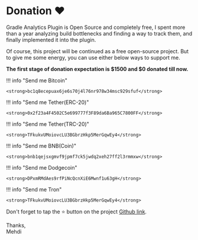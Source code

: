 <!--
 MIT License
 Copyright (c) 2024 Mehdi Janbarari (@janbarari)

 Permission is hereby granted, free of charge, to any person obtaining a copy
 of this software and associated documentation files (the "Software"), to deal
 in the Software without restriction, including without limitation the rights
 to use, copy, modify, merge, publish, distribute, sublicense, and/or sell
 copies of the Software, and to permit persons to whom the Software is
 furnished to do so, subject to the following conditions:

 The above copyright notice and this permission notice shall be included in all
 copies or substantial portions of the Software.

 THE SOFTWARE IS PROVIDED "AS IS", WITHOUT WARRANTY OF ANY KIND, EXPRESS OR
 IMPLIED, INCLUDING BUT NOT LIMITED TO THE WARRANTIES OF MERCHANTABILITY,
 FITNESS FOR A PARTICULAR PURPOSE AND NONINFRINGEMENT. IN NO EVENT SHALL THE
 AUTHORS OR COPYRIGHT HOLDERS BE LIABLE FOR ANY CLAIM, DAMAGES OR OTHER
 LIABILITY, WHETHER IN AN ACTION OF CONTRACT, TORT OR OTHERWISE, ARISING FROM,
 OUT OF OR IN CONNECTION WITH THE SOFTWARE OR THE USE OR OTHER DEALINGS IN THE
 SOFTWARE.
-->

# Donation ❤️
Gradle Analytics Plugin is Open Source and completely free, I spent more than a year analyzing build bottlenecks and finding a way to track them, and finally implemented it into the plugin.

Of course, this project will be continued as a free open-source project. But to give me some energy, you can use either below ways to support me.

<b>The first stage of donation expectation is $1500 and $0 donated till now.</b>

!!! info "Send me Bitcoin"

    <strong>bc1q8ecepuax6je6s70j4l76nr978w34msc929sfuf</strong>

!!! info "Send me Tether(ERC-20)"

    <strong>0x2f23a4F4502C5e699777f3F89da6Ba965C7800FF</strong>

!!! info "Send me Tether(TRC-20)"

    <strong>TFkukvUMoiovcLU3BGbrzHkp5MerGqwEy4</strong>

!!! info "Send me BNB(Coin)"

    <strong>bnb1qejsxgmvf9jpmf7ck5jwdq2xeh27ff2l3rmmxw</strong>

!!! info "Send me Dodgecoin"

    <strong>DPxmRMdAes9rfPiNcQcnXiE6Mwnf1u63gH</strong>

!!! info "Send me Tron"

    <strong>TFkukvUMoiovcLU3BGbrzHkp5MerGqwEy4</strong>

Don't forget to tap the ⭐ button on the project [Github link](https://github.com/janbarari/gradle-analytics-plugin).


Thanks,<br/>
Mehdi